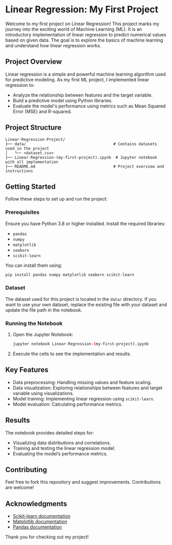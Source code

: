 # Linear Regression: My First Project

Welcome to my first project on Linear Regression! This project marks my journey into the exciting world of Machine Learning (ML). It is an introductory implementation of linear regression to predict numerical values based on given data. The goal is to explore the basics of machine learning and understand how linear regression works.

## Project Overview

Linear regression is a simple and powerful machine learning algorithm used for predictive modeling. As my first ML project, I implemented linear regression to:

- Analyze the relationship between features and the target variable.
- Build a predictive model using Python libraries.
- Evaluate the model's performance using metrics such as Mean Squared Error (MSE) and R-squared.

## Project Structure

```
Linear-Regression-Project/
├── data/                                      # Contains datasets used in the project
│   └── <dataset.csv>
├── Linear-Regression-(my-first-project).ipynb  # Jupyter notebook with all implementation
├── README.md                                  # Project overview and instructions
```

## Getting Started

Follow these steps to set up and run the project:

### Prerequisites

Ensure you have Python 3.8 or higher installed. Install the required libraries:

- `pandas`
- `numpy`
- `matplotlib`
- `seaborn`
- `scikit-learn`

You can install them using:
```bash
pip install pandas numpy matplotlib seaborn scikit-learn
```

### Dataset

The dataset used for this project is located in the `data/` directory. If you want to use your own dataset, replace the existing file with your dataset and update the file path in the notebook.

### Running the Notebook

1. Open the Jupyter Notebook:

   ```bash
   jupyter notebook Linear-Regression-(my-first-project).ipynb
   ```

2. Execute the cells to see the implementation and results.

## Key Features

- Data preprocessing: Handling missing values and feature scaling.
- Data visualization: Exploring relationships between features and target variable using visualizations.
- Model training: Implementing linear regression using `scikit-learn`.
- Model evaluation: Calculating performance metrics.

## Results

The notebook provides detailed steps for:

- Visualizing data distributions and correlations.
- Training and testing the linear regression model.
- Evaluating the model’s performance metrics.

## Contributing

Feel free to fork this repository and suggest improvements. Contributions are welcome!

## Acknowledgments

- [Scikit-learn documentation](https://scikit-learn.org/stable/)
- [Matplotlib documentation](https://matplotlib.org/)
- [Pandas documentation](https://pandas.pydata.org/)

Thank you for checking out my project!

